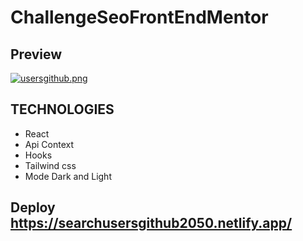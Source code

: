 # Challenge**Seo**FrontEndMentor

## Preview

[![usersgithub.png](https://i.postimg.cc/fb9VBJ6R/usersgithub.png)](https://postimg.cc/cKd1J4xp)

## TECHNOLOGIES

- React
- Api Context
- Hooks
- Tailwind css
- Mode Dark and Light

## Deploy https://searchusersgithub2050.netlify.app/
